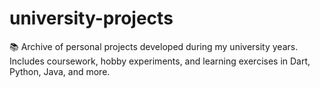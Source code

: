 # university-projects
📚 Archive of personal projects developed during my university years. Includes coursework, hobby experiments, and learning exercises in Dart, Python, Java, and more.
